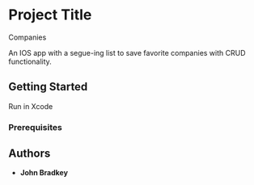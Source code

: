 # Project Title

Companies

An IOS app with a segue-ing list to save favorite companies with CRUD functionality. 

## Getting Started

Run in Xcode

### Prerequisites

## Authors

* **John Bradkey**
